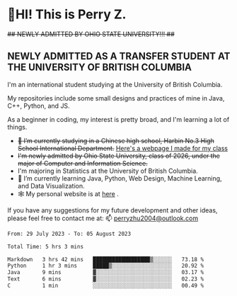 # 🌄HI! This is Perry Z. <br> #
<s>## NEWLY ADMITTED BY OHIO STATE UNIVERSITY!!! ##</s>
## NEWLY ADMITTED AS A TRANSFER STUDENT AT THE UNIVERSITY OF BRITISH COLUMBIA ##
I'm an international student studying at the University of British Columbia. <br>

My repositories include some small designs and practices of mine in Java, C++, Python, and JS. <br>

As a beginner in coding, my interest is pretty broad, and I'm learning a lot of things. <br>
- <s>🔭 I’m currently studying in a Chinese high school, Harbin No.3 High School International Department.</s> [Here's a webpage I made for my class](https://perry2004.github.io/weirdos/)
- <s> I'm newly admitted by Ohio State University, class of 2026, under the major of Computer and Information Science. </s>
- I'm majoring in Statistics at the University of British Columbia. 
- 🌱 I’m currently learning Java, Python, Web Design, Machine Learning, and Data Visualization. 
- 🕸️ My personal website is at <a href="https://zhu-yp.cn">here</a> .  

If you have any suggestions for my future development and other ideas, please feel free to contact me at: 📫 [perryzhu2004@outlook.com](mailto:perryzhu2004@outlook.com)

<!--START_SECTION:waka-->

```txt
From: 29 July 2023 - To: 05 August 2023

Total Time: 5 hrs 3 mins

Markdown   3 hrs 42 mins   ██████████████████▒░░░░░░   73.18 %
Python     1 hr 3 mins     █████▒░░░░░░░░░░░░░░░░░░░   20.92 %
Java       9 mins          ▓░░░░░░░░░░░░░░░░░░░░░░░░   03.17 %
Text       6 mins          ▓░░░░░░░░░░░░░░░░░░░░░░░░   02.23 %
C          1 min           ░░░░░░░░░░░░░░░░░░░░░░░░░   00.49 %
```

<!--END_SECTION:waka-->
